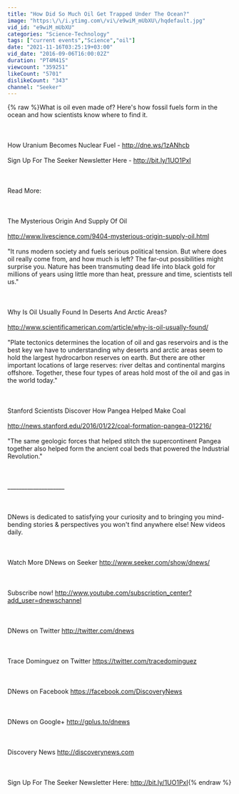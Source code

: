 ```yaml
---
title: "How Did So Much Oil Get Trapped Under The Ocean?"
image: "https:\/\/i.ytimg.com\/vi\/e9wiM_mUbXU\/hqdefault.jpg"
vid_id: "e9wiM_mUbXU"
categories: "Science-Technology"
tags: ["current events","Science","oil"]
date: "2021-11-16T03:25:19+03:00"
vid_date: "2016-09-06T16:00:02Z"
duration: "PT4M41S"
viewcount: "359251"
likeCount: "5701"
dislikeCount: "343"
channel: "Seeker"
---
```

{% raw %}What is oil even made of? Here's how fossil fuels form in the ocean and how scientists know where to find it. <br /><br /><br /><br />How Uranium Becomes Nuclear Fuel - <a rel="nofollow" target="blank" href="http://dne.ws/1zANhcb">http://dne.ws/1zANhcb</a><br /><br />Sign Up For The Seeker Newsletter Here - <a rel="nofollow" target="blank" href="http://bit.ly/1UO1PxI">http://bit.ly/1UO1PxI</a><br /><br /><br /><br />Read More:<br /><br /><br /><br />The Mysterious Origin And Supply Of Oil<br /><br /><a rel="nofollow" target="blank" href="http://www.livescience.com/9404-mysterious-origin-supply-oil.html">http://www.livescience.com/9404-mysterious-origin-supply-oil.html</a><br /><br />&quot;It runs modern society and fuels serious political tension. But where does oil really come from, and how much is left? The far-out possibilities might surprise you. Nature has been transmuting dead life into black gold for millions of years using little more than heat, pressure and time, scientists tell us.&quot;<br /><br /><br /><br />Why Is Oil Usually Found In Deserts And Arctic Areas?<br /><br /><a rel="nofollow" target="blank" href="http://www.scientificamerican.com/article/why-is-oil-usually-found/">http://www.scientificamerican.com/article/why-is-oil-usually-found/</a><br /><br />&quot;Plate tectonics determines the location of oil and gas reservoirs and is the best key we have to understanding why deserts and arctic areas seem to hold the largest hydrocarbon reserves on earth. But there are other important locations of large reserves: river deltas and continental margins offshore. Together, these four types of areas hold most of the oil and gas in the world today.&quot;<br /><br /><br /><br />Stanford Scientists Discover How Pangea Helped Make Coal<br /><br /><a rel="nofollow" target="blank" href="http://news.stanford.edu/2016/01/22/coal-formation-pangea-012216/">http://news.stanford.edu/2016/01/22/coal-formation-pangea-012216/</a><br /><br />&quot;The same geologic forces that helped stitch the supercontinent Pangea together also helped form the ancient coal beds that powered the Industrial Revolution.&quot;<br /><br /><br /><br />____________________<br /><br /><br /><br />DNews is dedicated to satisfying your curiosity and to bringing you mind-bending stories &amp; perspectives you won't find anywhere else! New videos daily. <br /><br /><br /><br />Watch More DNews on Seeker <a rel="nofollow" target="blank" href="http://www.seeker.com/show/dnews/">http://www.seeker.com/show/dnews/</a><br /><br /><br /><br />Subscribe now! <a rel="nofollow" target="blank" href="http://www.youtube.com/subscription_center?add_user=dnewschannel">http://www.youtube.com/subscription_center?add_user=dnewschannel</a><br /><br /><br /><br />DNews on Twitter <a rel="nofollow" target="blank" href="http://twitter.com/dnews">http://twitter.com/dnews</a><br /><br /><br /><br />Trace Dominguez on Twitter <a rel="nofollow" target="blank" href="https://twitter.com/tracedominguez">https://twitter.com/tracedominguez</a><br /><br /><br /><br />DNews on Facebook <a rel="nofollow" target="blank" href="https://facebook.com/DiscoveryNews">https://facebook.com/DiscoveryNews</a><br /><br /><br /><br />DNews on Google+ <a rel="nofollow" target="blank" href="http://gplus.to/dnews">http://gplus.to/dnews</a><br /><br /><br /><br />Discovery News <a rel="nofollow" target="blank" href="http://discoverynews.com">http://discoverynews.com</a><br /><br /><br /><br />Sign Up For The Seeker Newsletter Here: <a rel="nofollow" target="blank" href="http://bit.ly/1UO1PxI">http://bit.ly/1UO1PxI</a>{% endraw %}
